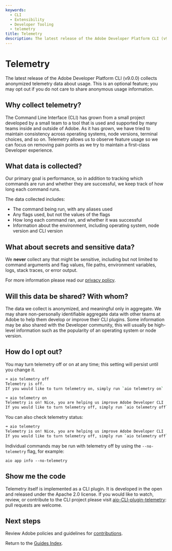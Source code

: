 ```yaml
---
keywords:
  - CLI
  - Extensibility
  - Developer Tooling
  - telemetry
title: Telemetry
description: The latest release of the Adobe Developer Platform CLI (v9.0.0) collects anonymous telemetry data about general usage.  This is an optional feature, and you may opt-out if you would not like to share your anonymous usage information.
---
```


# Telemetry

The latest release of the Adobe Developer Platform CLI (v9.0.0) collects anonymized telemetry data about usage. This is an optional feature; you may opt out if you do not care to share anonymous usage information.

## Why collect telemetry?

The Command Line Interface (CLI) has grown from a small project developed by a small team to a tool that is used and supported by many teams inside and outside of Adobe.  As it has grown, we have tried to maintain consistency across operating systems, node versions, terminal choices, and so on.  Telemetry allows us to observe feature usage so we can focus on removing pain points as we try to maintain a first-class Developer experience.

## What data is collected?

Our primary goal is performance, so in addition to tracking which commands are run and whether they are successful, we keep track of how long each command runs.

The data collected includes:

- The command being run, with any aliases used
- Any flags used, but not the values of the flags 
- How long each command ran, and whether it was successful
- Information about the environment, including operating system, node version and CLI version

## What about secrets and sensitive data?

We __never__ collect any that might be sensitive, including but not limited to command arguments and flag values, file paths, environment variables, logs, stack traces, or error output.

<InlineAlert slots="text" />

For more information please read our [privacy policy](https://www.adobe.com/privacy.html).

## Will this data be shared? With whom?

The data we collect is anonymized, and meaningful only in aggregate. We may share non-personally identifiable aggregate data with other teams at Adobe to help them develop or improve their CLI plugins.  Some information may be also shared with the Developer community, this will usually be high-level information such as the popularity of an operating system or node version.

## How do I opt out?

You may turn telemetry off or on at any time; this setting will persist until you change it.

```bash
➜ aio telemetry off
Telemetry is off.
If you would like to turn telemetry on, simply run `aio telemetry on`

➜ aio telemetry on
Telemetry is on! Nice, you are helping us improve Adobe Developer CLI
If you would like to turn telemetry off, simply run `aio telemetry off`
```

You can also check telemetry status:

```bash
➜ aio telemetry
Telemetry is on! Nice, you are helping us improve Adobe Developer CLI
If you would like to turn telemetry off, simply run `aio telemetry off`
```

Individual commands may be run with telemetry off by using the `--no-telemetry` flag, for example:

`aio app info --no-telemetry`

## Show me the code

Telemetry itself is implemented as a CLI plugin.  It is developed in the open and released under the Apache 2.0 license.  If you would like to watch, review, or contribute to the CLI project please visit [aio-CLI-plugin-telemetry](https://github.com/adobe/aio-CLI-plugin-telemetry): pull requests are welcome.

## Next steps

Review Adobe policies and guidelines for [contributions](../contribution_guide.md).

Return to the [Guides Index](../guides_index.md).

